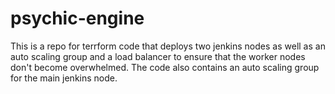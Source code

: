 # psychic-engine

This is a repo for terrform code that deploys two jenkins nodes as well as an auto scaling group and a load balancer to ensure that the worker nodes don't become overwhelmed. The code also contains an auto scaling group for the main jenkins node. 
